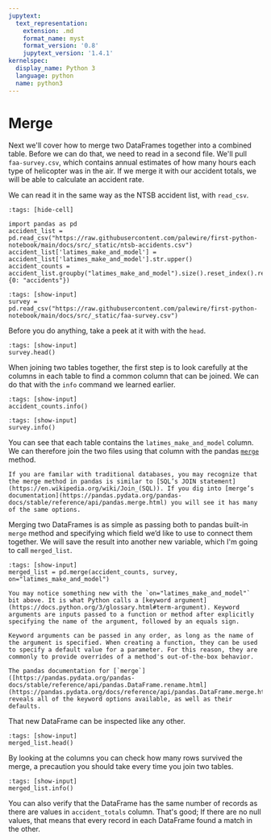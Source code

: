 ```yaml
---
jupytext:
  text_representation:
    extension: .md
    format_name: myst
    format_version: '0.8'
    jupytext_version: '1.4.1'
kernelspec:
  display_name: Python 3
  language: python
  name: python3
---
```


# Merge

Next we'll cover how to merge two DataFrames together into a combined table. Before we can do that, we need to read in a second file. We'll pull `faa-survey.csv`, which contains annual estimates of how many hours each type of helicopter was in the air. If we merge it with our accident totals, we will be able to calculate an accident rate.

We can read it in the same way as the NTSB accident list, with `read_csv`.

```{code-cell}
:tags: [hide-cell]

import pandas as pd
accident_list = pd.read_csv("https://raw.githubusercontent.com/palewire/first-python-notebook/main/docs/src/_static/ntsb-accidents.csv")
accident_list['latimes_make_and_model'] = accident_list['latimes_make_and_model'].str.upper()
accident_counts = accident_list.groupby("latimes_make_and_model").size().reset_index().rename(columns={0: "accidents"})
```

```{code-cell}
:tags: [show-input]
survey = pd.read_csv("https://raw.githubusercontent.com/palewire/first-python-notebook/main/docs/src/_static/faa-survey.csv")
```

Before you do anything, take a peek at it with with the `head`.

```{code-cell}
:tags: [show-input]
survey.head()
```

When joining two tables together, the first step is to look carefully at the columns in each table to find a common column that can be joined. We can do that with the `info` command we learned earlier.

```{code-cell}
:tags: [show-input]
accident_counts.info()
```

```{code-cell}
:tags: [show-input]
survey.info()
```

You can see that each table contains the `latimes_make_and_model` column. We can therefore join the two files using that column with the pandas [`merge`](https://pandas.pydata.org/pandas-docs/stable/reference/api/pandas.merge.html) method.

```{note}
If you are familar with traditional databases, you may recognize that the merge method in pandas is similar to [SQL’s JOIN statement](https://en.wikipedia.org/wiki/Join_(SQL)). If you dig into [merge’s documentation](https://pandas.pydata.org/pandas-docs/stable/reference/api/pandas.merge.html) you will see it has many of the same options.
```

Merging two DataFrames is as simple as passing both to pandas built-in `merge` method and specifying which field we’d like to use to connect them together. We will save the result into another new variable, which I'm going to call `merged_list`.

```{code-cell}
:tags: [show-input]
merged_list = pd.merge(accident_counts, survey, on="latimes_make_and_model")
```

```{note}
You may notice something new with the `on="latimes_make_and_model"` bit above. It is what Python calls a [keyword argument](https://docs.python.org/3/glossary.html#term-argument). Keyword arguments are inputs passed to a function or method after explicitly specifying the name of the argument, followed by an equals sign.

Keyword arguments can be passed in any order, as long as the name of the argument is specified. When creating a function, they can be used to specify a default value for a parameter. For this reason, they are commonly to provide overrides of a method's out-of-the-box behavior.

The pandas documentation for [`merge`]([https://pandas.pydata.org/pandas-docs/stable/reference/api/pandas.DataFrame.rename.html](https://pandas.pydata.org/docs/reference/api/pandas.DataFrame.merge.html)) reveals all of the keyword options available, as well as their defaults.
```

That new DataFrame can be inspected like any other.

```{code-cell}
:tags: [show-input]
merged_list.head()
```

By looking at the columns you can check how many rows survived the merge, a precaution you should take every time you join two tables.

```{code-cell}
:tags: [show-input]
merged_list.info()
```

You can also verify that the DataFrame has the same number of records as there are values in `accident_totals` column. That's good; If there are no null values, that means that every record in each DataFrame found a match in the other.
